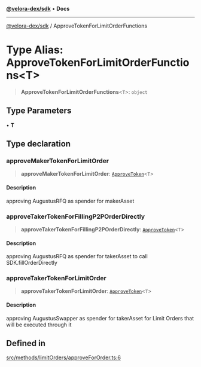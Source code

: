 [**@velora-dex/sdk**](../README.md) • **Docs**

***

[@velora-dex/sdk](../globals.md) / ApproveTokenForLimitOrderFunctions

# Type Alias: ApproveTokenForLimitOrderFunctions\<T\>

> **ApproveTokenForLimitOrderFunctions**\<`T`\>: `object`

## Type Parameters

• **T**

## Type declaration

### approveMakerTokenForLimitOrder

> **approveMakerTokenForLimitOrder**: [`ApproveToken`](../-internal-/type-aliases/ApproveToken.md)\<`T`\>

#### Description

approving AugustusRFQ as spender for makerAsset

### approveTakerTokenForFillingP2POrderDirectly

> **approveTakerTokenForFillingP2POrderDirectly**: [`ApproveToken`](../-internal-/type-aliases/ApproveToken.md)\<`T`\>

#### Description

approving AugustusRFQ as spender for takerAsset to call SDK.fillOrderDirectly

### approveTakerTokenForLimitOrder

> **approveTakerTokenForLimitOrder**: [`ApproveToken`](../-internal-/type-aliases/ApproveToken.md)\<`T`\>

#### Description

approving AugustusSwapper as spender for takerAsset for Limit Orders that will be executed through it

## Defined in

[src/methods/limitOrders/approveForOrder.ts:6](https://github.com/paraswap/paraswap-sdk/blob/master/src/methods/limitOrders/approveForOrder.ts#L6)
